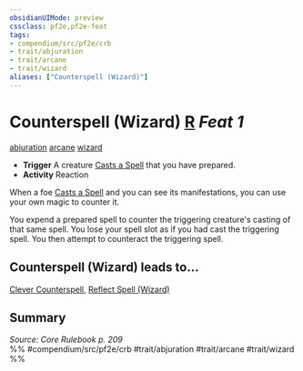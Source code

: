 ```yaml
---
obsidianUIMode: preview
cssclass: pf2e,pf2e-feat
tags:
- compendium/src/pf2e/crb
- trait/abjuration
- trait/arcane
- trait/wizard
aliases: ["Counterspell (Wizard)"]
---
```

# Counterspell (Wizard)  [R](/rules/core-rulebook/chapter-9-playing-the-game.md#Actions "Reaction") *Feat 1*  
[abjuration](/rules/traits/abjuration.md)  [arcane](/rules/traits/arcane.md)  [wizard](/rules/traits/wizard.md)  

- **Trigger** A creature [Casts a Spell](/rules/actions/cast-a-spell.md) that you have prepared.
- **Activity** Reaction

When a foe [Casts a Spell](/rules/actions/cast-a-spell.md) and you can see its manifestations, you can use your own magic to counter it.

You expend a prepared spell to counter the triggering creature's casting of that same spell. You lose your spell slot as if you had cast the triggering spell. You then attempt to counteract the triggering spell.

## Counterspell (Wizard) leads to...

[Clever Counterspell](/compendium/feats/clever-counterspell.md), [Reflect Spell (Wizard)](/compendium/feats/reflect-spell-wizard.md)

## Summary

*Source: Core Rulebook p. 209*  
%% #compendium/src/pf2e/crb #trait/abjuration #trait/arcane #trait/wizard %%